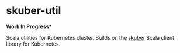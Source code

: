 # skuber-util
**Work In Progress***

Scala utilities for Kubernetes cluster. 
Builds on the [skuber](https://github.com/doriordan/skuber) Scala client library for Kubernetes.
